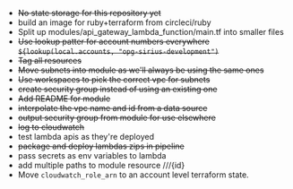 - ~~No state storage for this repository yet~~
- build an image for ruby+terraform from circleci/ruby
- Split up modules/api_gateway_lambda_function/main.tf into smaller files
- ~~Use lookup patter for account numbers everywhere `${lookup(local.accounts, "opg-sirius-development")`~~
- ~~Tag all resources~~
- ~~Move subnets into module as we'll always be using the same ones~~
- ~~Use workspaces to pick the correct vpc for subnets~~
- ~~create security group instead of using an existing one~~
- ~~Add README for module~~
- ~~interpolate the vpc name and id from a data source~~
- ~~output security group from module for use elsewhere~~
- ~~log to cloudwatch~~
- test lambda apis as they're deployed
- ~~package and deploy lambdas zips in pipeline~~
- pass secrets as env variables to lambda
- add multiple paths to module resource /<calling-service>/<collection>/{id}
- Move `cloudwatch_role_arn` to an account level terraform state.
